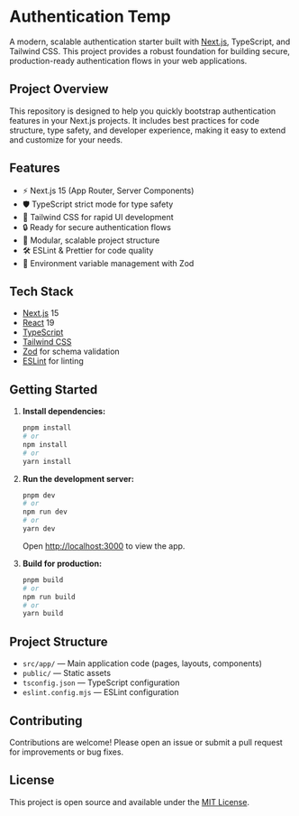 # Authentication Temp

A modern, scalable authentication starter built with [Next.js](https://nextjs.org), TypeScript, and Tailwind CSS. This project provides a robust foundation for building secure, production-ready authentication flows in your web applications.

## Project Overview

This repository is designed to help you quickly bootstrap authentication features in your Next.js projects. It includes best practices for code structure, type safety, and developer experience, making it easy to extend and customize for your needs.

## Features

- ⚡️ Next.js 15 (App Router, Server Components)
- 🛡️ TypeScript strict mode for type safety
- 🎨 Tailwind CSS for rapid UI development
- 🔒 Ready for secure authentication flows
- 🧩 Modular, scalable project structure
- 🛠️ ESLint & Prettier for code quality
- 🌱 Environment variable management with Zod

## Tech Stack

- [Next.js](https://nextjs.org/) 15
- [React](https://react.dev/) 19
- [TypeScript](https://www.typescriptlang.org/)
- [Tailwind CSS](https://tailwindcss.com/)
- [Zod](https://zod.dev/) for schema validation
- [ESLint](https://eslint.org/) for linting

## Getting Started

1. **Install dependencies:**

   ```bash
   pnpm install
   # or
   npm install
   # or
   yarn install
   ```

2. **Run the development server:**

   ```bash
   pnpm dev
   # or
   npm run dev
   # or
   yarn dev
   ```

   Open [http://localhost:3000](http://localhost:3000) to view the app.

3. **Build for production:**

   ```bash
   pnpm build
   # or
   npm run build
   # or
   yarn build
   ```

## Project Structure

- `src/app/` — Main application code (pages, layouts, components)
- `public/` — Static assets
- `tsconfig.json` — TypeScript configuration
- `eslint.config.mjs` — ESLint configuration

## Contributing

Contributions are welcome! Please open an issue or submit a pull request for improvements or bug fixes.

## License

This project is open source and available under the [MIT License](LICENSE).
